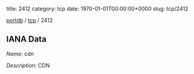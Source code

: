 title: 2412
category: tcp
date: 1970-01-01T00:00:00+0000
slug: tcp/2412

[portdb](/) / [tcp](/category/tcp.html) / 2412


## IANA Data

_Name:_ cdn

_Description:_ CDN

